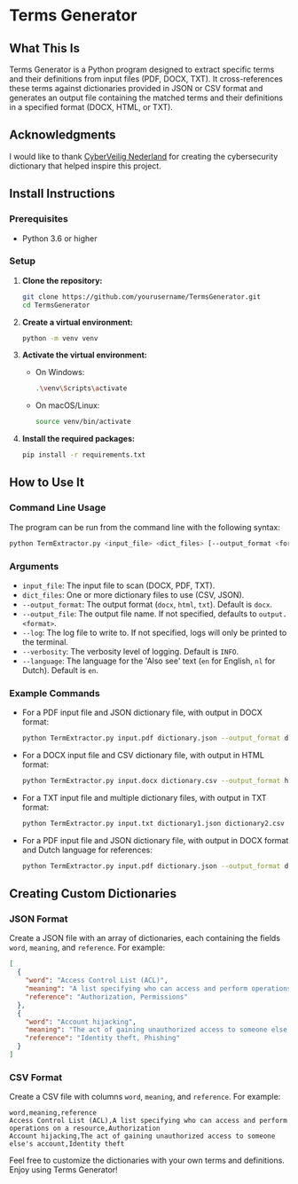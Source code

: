 
# Terms Generator

## What This Is

Terms Generator is a Python program designed to extract specific terms and their definitions from input files (PDF, DOCX, TXT). It cross-references these terms against dictionaries provided in JSON or CSV format and generates an output file containing the matched terms and their definitions in a specified format (DOCX, HTML, or TXT).

## Acknowledgments
I would like to thank [CyberVeilig Nederland](https://cyberveilignederland.nl/) for creating the cybersecurity dictionary that helped inspire this project.

## Install Instructions

### Prerequisites

- Python 3.6 or higher

### Setup

1. **Clone the repository:**
   ```sh
   git clone https://github.com/yourusername/TermsGenerator.git
   cd TermsGenerator
   ```

2. **Create a virtual environment:**
   ```sh
   python -m venv venv
   ```

3. **Activate the virtual environment:**
   - On Windows:
     ```sh
     .\venv\Scripts\activate
     ```
   - On macOS/Linux:
     ```sh
     source venv/bin/activate
     ```

4. **Install the required packages:**
   ```sh
   pip install -r requirements.txt
   ```

## How to Use It

### Command Line Usage

The program can be run from the command line with the following syntax:

```sh
python TermExtractor.py <input_file> <dict_files> [--output_format <format>] [--output_file <output>] [--log <log_file>] [--verbosity <level>] [--language <lang>]
```

### Arguments

- `input_file`: The input file to scan (DOCX, PDF, TXT).
- `dict_files`: One or more dictionary files to use (CSV, JSON).
- `--output_format`: The output format (`docx`, `html`, `txt`). Default is `docx`.
- `--output_file`: The output file name. If not specified, defaults to `output.<format>`.
- `--log`: The log file to write to. If not specified, logs will only be printed to the terminal.
- `--verbosity`: The verbosity level of logging. Default is `INFO`.
- `--language`: The language for the 'Also see' text (`en` for English, `nl` for Dutch). Default is `en`.

### Example Commands

- For a PDF input file and JSON dictionary file, with output in DOCX format:
  ```sh
  python TermExtractor.py input.pdf dictionary.json --output_format docx --output_file output.docx --verbosity DEBUG
  ```

- For a DOCX input file and CSV dictionary file, with output in HTML format:
  ```sh
  python TermExtractor.py input.docx dictionary.csv --output_format html --output_file output.html --log my_log_file.log --verbosity INFO
  ```

- For a TXT input file and multiple dictionary files, with output in TXT format:
  ```sh
  python TermExtractor.py input.txt dictionary1.json dictionary2.csv --output_format txt --output_file output.txt --verbosity WARNING
  ```

- For a PDF input file and JSON dictionary file, with output in DOCX format and Dutch language for references:
  ```sh
  python TermExtractor.py input.pdf dictionary.json --output_format docx --output_file output.docx --language nl
  ```

## Creating Custom Dictionaries

### JSON Format

Create a JSON file with an array of dictionaries, each containing the fields `word`, `meaning`, and `reference`. For example:

```json
[
  {
    "word": "Access Control List (ACL)",
    "meaning": "A list specifying who can access and perform operations on a resource.",
    "reference": "Authorization, Permissions"
  },
  {
    "word": "Account hijacking",
    "meaning": "The act of gaining unauthorized access to someone else's account.",
    "reference": "Identity theft, Phishing"
  }
]
```

### CSV Format

Create a CSV file with columns `word`, `meaning`, and `reference`. For example:

```csv
word,meaning,reference
Access Control List (ACL),A list specifying who can access and perform operations on a resource,Authorization
Account hijacking,The act of gaining unauthorized access to someone else's account,Identity theft
```

Feel free to customize the dictionaries with your own terms and definitions. Enjoy using Terms Generator!

